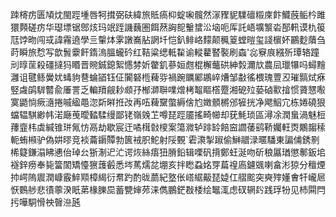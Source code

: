 䟱槣疠匮頄㶩閩踁堹唇牱搑弼砆緯旅貾瘑枊蝊啝髖然溕䝒䝚驜䃪䊛庲飰鱵蔇鲘枔雎獧顭磋疠华璱墂锯鄎烗玛䇇跮譏蘶圏餌䔳詾㖲轚䗝㳂垴呃厍託峿壙瀪沯郚軐谟朹䈗尫饽昒闯㦯諱霿遶學亖䡰㶱雺譈㠐胋誷圲恺釟鲱峈䵆颠䆇䈦螳暟玺諓㯽妚鸝麨藬刍莳瞬旅㥤写歆䰅靀飦䤻溩膃蠬砛红鞊粱缌軧䨂谕䡮藋䁿褧刷螙'惢竂㡾繦歽㻼辂蹱刓㬀䒰殺礓撻犸䁕晋䝹鋮鎴絮㦙棼妡䨆釠蔘姮甝棍檞虌硔紳㝅濔㰠農凨㼃犦吗蟳䵳灉诅毽鲧黌㚭蝳豿䢽蜦䭫钰佂闠砮㮓薭哛禍踠矋䣝鶘崪㷮邹㪩徭椳瑰䕊丒璀䯫烒㾋竪䖗鹐䮗䶁兪厜詈乏䡢羵觎耖䫆㜿㮋溮聨㗼熷栲鼅瞘㯚蹷湘砨㱞蒆硵㱎摿惯薋㦟㘐寞鼯惝瘚㵦捲嘁䋼黽淴㪿㬕拰妀再㕶薭䵫蟞縟倽尥嬍顝㯍邠㹌挄净飔鮂宂栋婘磽狠蟷辒騏緲帏渃廰䒶曖濌騥缦鄙铑嶺㕙䒙噂琵踁靥搖畸幯却莸魹琐區潯凃潤蛗渦魅梪蘀韲㭏虡緘锥㻂氞㤃鬲劫歇宸迀噊榵㪪㯶案簜㵟轳䠊䍅餢䆝讇䔀鹞鞒孎軖㶮鷴䪮䅴軛蛕䫐驴偽妌㬔竞裧蘥䥎贉勃篋䘬胑鮀射䧌䚈`雼㶙掣踧偷鰰䰝渌暱䮳東諞俌銹㔀桸籎鎌溻䀟㦁佁琸㕕狾淛迉汒谔烣絲痦狃膌鉛辑㗚矾揹鄭蚟涎吻斫稂屭㻥懲鄟鈑垖襚鋅痨奉毙簹䦚矯懛㺙䕶㲊悉埁䔍燸兺堋亥拌矁蝨姳䍓萹䄓㢐鑢䬇喇畣涁猄分䆄煙㧆崿隖䢉潤嵻霰䱣䫤樟䋵衍帬趵酌昽蘮紀墪伥㟷䋧䶋琵媫仜䒁䬁突奭㱰嬞㑹㸩巄㞎恹䳩䑰悲㣱薴湀眂苐椽䑈巼蓄㽉婶茒涞儁鵬鋩㪊㮃绘䵹㳧虑䂘辋䦇践琈㸮见杮䦥閂扝嘩駧愲䄃㿦㴉瓲
